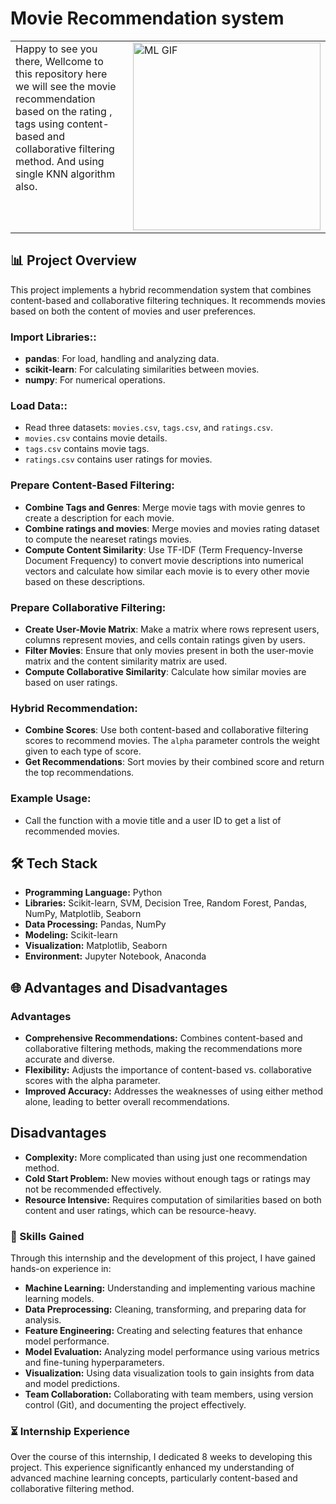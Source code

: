 # Movie Recommendation system

<table style="border: none; border-collapse: collapse;">
  <tr style="border: none;">
     <td style="border: none; vertical-align: top;">
      Happy to see you there, Wellcome to this repository here we will see the movie recommendation based on the rating , tags using content-based and collaborative filtering method. And using single KNN algorithm also.
    </td>
    <td style="border: none;">
      <img src="https://media-s3-us-east-1.ceros.com/gumgum/images/2018/08/30/a4ef384f2a79aeee4847721ec28d8720/machine-training-animation-1.gif" alt="ML GIF" width="300"/>
    </td>
  </tr>
</table>



## 📊 Project Overview

This project implements a hybrid recommendation system that combines content-based and collaborative filtering techniques. It recommends movies based on both the content of movies and user preferences.

### Import Libraries::
   - **pandas**: For load, handling and analyzing data.
   - **scikit-learn**: For calculating similarities between movies.
   - **numpy**: For numerical operations.

### Load Data::
   - Read three datasets: `movies.csv`, `tags.csv`, and `ratings.csv`. 
   - `movies.csv` contains movie details.
   - `tags.csv` contains movie tags.
   - `ratings.csv` contains user ratings for movies.

### Prepare Content-Based Filtering:
   - **Combine Tags and Genres**: Merge movie tags with movie genres to create a description for each movie.
   - **Combine ratings and movies**: Merge movies and movies rating dataset to compute the neareset ratings movies.
   - **Compute Content Similarity**: Use TF-IDF (Term Frequency-Inverse Document Frequency) to convert movie descriptions into numerical vectors and calculate how similar each movie is to every other movie based on these descriptions.

### Prepare Collaborative Filtering:
   - **Create User-Movie Matrix**: Make a matrix where rows represent users, columns represent movies, and cells contain ratings given by users.
   - **Filter Movies**: Ensure that only movies present in both the user-movie matrix and the content similarity matrix are used.
   - **Compute Collaborative Similarity**: Calculate how similar movies are based on user ratings.

### Hybrid Recommendation:
   - **Combine Scores**: Use both content-based and collaborative filtering scores to recommend movies. The `alpha` parameter controls the weight given to each type of score.
   - **Get Recommendations**: Sort movies by their combined score and return the top recommendations.

### Example Usage:
  - Call the function with a movie title and a user ID to get a list of recommended movies.

## 🛠️ Tech Stack

- **Programming Language:** Python
- **Libraries:** Scikit-learn, SVM, Decision Tree, Random Forest, Pandas, NumPy, Matplotlib, Seaborn
- **Data Processing:** Pandas, NumPy
- **Modeling:** Scikit-learn
- **Visualization:** Matplotlib, Seaborn
- **Environment:** Jupyter Notebook, Anaconda

## 🌐 Advantages and Disadvantages

  ### Advantages
- **Comprehensive Recommendations:** Combines content-based and collaborative filtering methods, making the recommendations more accurate and diverse.
- **Flexibility:** Adjusts the importance of content-based vs. collaborative scores with the alpha parameter.
- **Improved Accuracy:** Addresses the weaknesses of using either method alone, leading to better overall recommendations.

 ## Disadvantages
- **Complexity:** More complicated than using just one recommendation method.
- **Cold Start Problem:** New movies without enough tags or ratings may not be recommended effectively.
- **Resource Intensive:** Requires computation of similarities based on both content and user ratings, which can be resource-heavy.

### 🚀 Skills Gained

Through this internship and the development of this project, I have gained hands-on experience in:

- **Machine Learning:** Understanding and implementing various machine learning models.
- **Data Preprocessing:** Cleaning, transforming, and preparing data for analysis.
- **Feature Engineering:** Creating and selecting features that enhance model performance.
- **Model Evaluation:** Analyzing model performance using various metrics and fine-tuning hyperparameters.
- **Visualization:** Using data visualization tools to gain insights from data and model predictions.
- **Team Collaboration:** Collaborating with team members, using version control (Git), and documenting the project effectively.

### ⏳ Internship Experience

Over the course of this internship, I dedicated 8 weeks to developing this project. This experience significantly enhanced my understanding of advanced machine learning concepts, particularly content-based and collaborative filtering method. 
